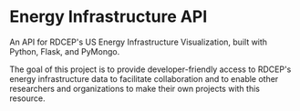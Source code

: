 # Energy Infrastructure API
An API for RDCEP's US Energy Infrastructure Visualization, built with Python, Flask, and PyMongo.

The goal of this project is to provide developer-friendly access to RDCEP's energy infrastructure data to facilitate collaboration and to enable other researchers and organizations to make their own projects with this resource.